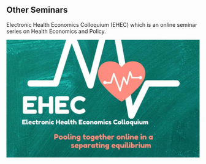 ## Other Seminars

Electronic Health Economics Colloquium (EHEC) which is an online seminar series on Health Economics and Policy.

![Banner](ehec_banner.jpg)
